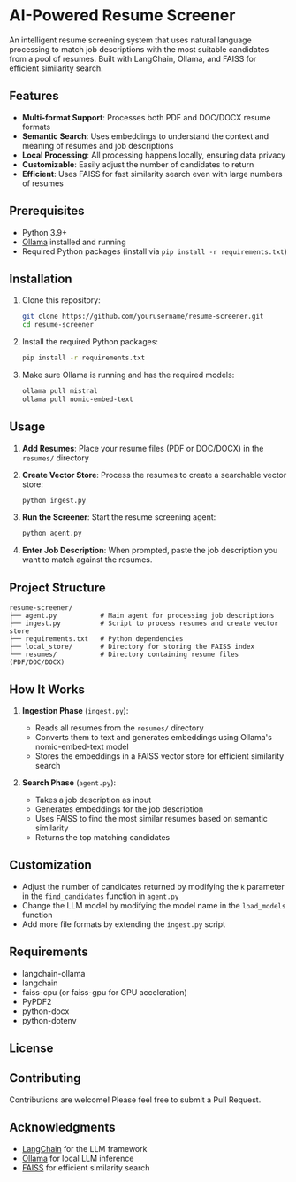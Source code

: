# AI-Powered Resume Screener

An intelligent resume screening system that uses natural language processing to match job descriptions with the most suitable candidates from a pool of resumes. Built with LangChain, Ollama, and FAISS for efficient similarity search.

## Features

- **Multi-format Support**: Processes both PDF and DOC/DOCX resume formats
- **Semantic Search**: Uses embeddings to understand the context and meaning of resumes and job descriptions
- **Local Processing**: All processing happens locally, ensuring data privacy
- **Customizable**: Easily adjust the number of candidates to return
- **Efficient**: Uses FAISS for fast similarity search even with large numbers of resumes

## Prerequisites

- Python 3.9+
- [Ollama](https://ollama.ai/) installed and running
- Required Python packages (install via `pip install -r requirements.txt`)

## Installation

1. Clone this repository:
   ```bash
   git clone https://github.com/yourusername/resume-screener.git
   cd resume-screener
   ```

2. Install the required Python packages:
   ```bash
   pip install -r requirements.txt
   ```

3. Make sure Ollama is running and has the required models:
   ```bash
   ollama pull mistral
   ollama pull nomic-embed-text
   ```

## Usage

1. **Add Resumes**: Place your resume files (PDF or DOC/DOCX) in the `resumes/` directory

2. **Create Vector Store**: Process the resumes to create a searchable vector store:
   ```bash
   python ingest.py
   ```

3. **Run the Screener**: Start the resume screening agent:
   ```bash
   python agent.py
   ```

4. **Enter Job Description**: When prompted, paste the job description you want to match against the resumes.

## Project Structure

```
resume-screener/
├── agent.py           # Main agent for processing job descriptions
├── ingest.py          # Script to process resumes and create vector store
├── requirements.txt   # Python dependencies
├── local_store/       # Directory for storing the FAISS index
└── resumes/           # Directory containing resume files (PDF/DOC/DOCX)
```

## How It Works

1. **Ingestion Phase** (`ingest.py`):
   - Reads all resumes from the `resumes/` directory
   - Converts them to text and generates embeddings using Ollama's nomic-embed-text model
   - Stores the embeddings in a FAISS vector store for efficient similarity search

2. **Search Phase** (`agent.py`):
   - Takes a job description as input
   - Generates embeddings for the job description
   - Uses FAISS to find the most similar resumes based on semantic similarity
   - Returns the top matching candidates

## Customization

- Adjust the number of candidates returned by modifying the `k` parameter in the `find_candidates` function in `agent.py`
- Change the LLM model by modifying the model name in the `load_models` function
- Add more file formats by extending the `ingest.py` script

## Requirements

- langchain-ollama
- langchain
- faiss-cpu (or faiss-gpu for GPU acceleration)
- PyPDF2
- python-docx
- python-dotenv

## License



## Contributing

Contributions are welcome! Please feel free to submit a Pull Request.

## Acknowledgments

- [LangChain](https://www.langchain.com/) for the LLM framework
- [Ollama](https://ollama.ai/) for local LLM inference
- [FAISS](https://github.com/facebookresearch/faiss) for efficient similarity search
